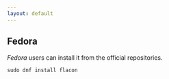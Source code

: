 ```yaml
---
layout: default
---
```


## Fedora
_Fedora_ users can install it from the official repositories.


    sudo dnf install flacon
